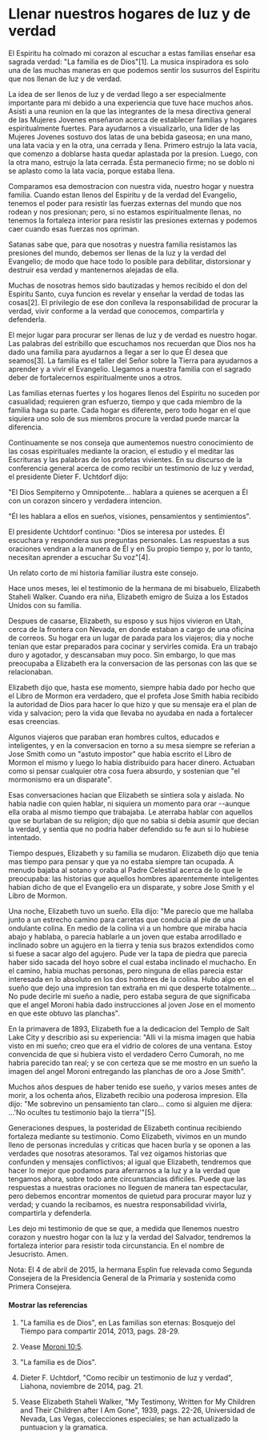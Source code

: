 # Llenar nuestros hogares de luz y de verdad

El Espiritu ha colmado mi corazon al escuchar a estas familias enseñar esa
sagrada verdad: "La familia es de Dios"[1]. La musica inspiradora es solo una
de las muchas maneras en que podemos sentir los susurros del Espiritu que nos
llenan de luz y de verdad.

La idea de ser llenos de luz y de verdad llego a ser especialmente importante
para mi debido a una experiencia que tuve hace muchos años. Asisti a una
reunion en la que las integrantes de la mesa directiva general de las Mujeres
Jovenes enseñaron acerca de establecer familias y hogares espiritualmente
fuertes. Para ayudarnos a visualizarlo, una lider de las Mujeres Jovenes
sostuvo dos latas de una bebida gaseosa; en una mano, una lata vacia y en la
otra, una cerrada y llena. Primero estrujo la lata vacia, que comenzo a
doblarse hasta quedar aplastada por la presion. Luego, con la otra mano,
estrujo la lata cerrada. Ésta permanecio firme; no se doblo ni se aplasto como
la lata vacia, porque estaba llena.

Comparamos esa demostracion con nuestra vida, nuestro hogar y nuestra familia.
Cuando estan llenos del Espiritu y de la verdad del Evangelio, tenemos el
poder para resistir las fuerzas externas del mundo que nos rodean y nos
presionan; pero, si no estamos espiritualmente llenas, no tenemos la fortaleza
interior para resistir las presiones externas y podemos caer cuando esas
fuerzas nos opriman.

Satanas sabe que, para que nosotras y nuestra familia resistamos las presiones
del mundo, debemos ser llenas de la luz y la verdad del Evangelio; de modo que
hace todo lo posible para debilitar, distorsionar y destruir esa verdad y
mantenernos alejadas de ella.

Muchas de nosotras hemos sido bautizadas y hemos recibido el don del Espiritu
Santo, cuya funcion es revelar y enseñar la verdad de todas las cosas[2]. El
privilegio de ese don conlleva la responsabilidad de procurar la verdad, vivir
conforme a la verdad que conocemos, compartirla y defenderla.

El mejor lugar para procurar ser llenas de luz y de verdad es nuestro hogar.
Las palabras del estribillo que escuchamos nos recuerdan que Dios nos ha dado
una familia para ayudarnos a llegar a ser lo que Él desea que seamos[3]. La
familia es el taller del Señor sobre la Tierra para ayudarnos a aprender y a
vivir el Evangelio. Llegamos a nuestra familia con el sagrado deber de
fortalecernos espiritualmente unos a otros.

Las familias eternas fuertes y los hogares llenos del Espiritu no suceden por
casualidad; requieren gran esfuerzo, tiempo y que cada miembro de la familia
haga su parte. Cada hogar es diferente, pero todo hogar en el que siquiera uno
solo de sus miembros procure la verdad puede marcar la diferencia.

Continuamente se nos conseja que aumentemos nuestro conocimiento de las cosas
espirituales mediante la oracion, el estudio y el meditar las Escrituras y las
palabras de los profetas vivientes. En su discurso de la conferencia general
acerca de como recibir un testimonio de luz y verdad, el presidente Dieter F.
Uchtdorf dijo:

"El Dios Sempiterno y Omnipotente... hablara a quienes se acerquen a Él con un
corazon sincero y verdadera intencion.

"Él les hablara a ellos en sueños, visiones, pensamientos y sentimientos".

El presidente Uchtdorf continuo: "Dios se interesa por ustedes. Él escuchara y
respondera sus preguntas personales. Las respuestas a sus oraciones vendran a
la manera de Él y en Su propio tiempo y, por lo tanto, necesitan aprender a
escuchar Su voz"[4].

Un relato corto de mi historia familiar ilustra este consejo.

Hace unos meses, lei el testimonio de la hermana de mi bisabuelo, Elizabeth
Staheli Walker. Cuando era niña, Elizabeth emigro de Suiza a los Estados
Unidos con su familia.

Despues de casarse, Elizabeth, su esposo y sus hijos vivieron en Utah, cerca
de la frontera con Nevada, en donde estaban a cargo de una oficina de correos.
Su hogar era un lugar de parada para los viajeros; dia y noche tenian que
estar preparados para cocinar y servirles comida. Era un trabajo duro y
agotador, y descansaban muy poco. Sin embargo, lo que mas preocupaba a
Elizabeth era la conversacion de las personas con las que se relacionaban.

Elizabeth dijo que, hasta ese momento, siempre habia dado por hecho que el
Libro de Mormon era verdadero, que el profeta Jose Smith habia recibido la
autoridad de Dios para hacer lo que hizo y que su mensaje era el plan de vida
y salvacion; pero la vida que llevaba no ayudaba en nada a fortalecer esas
creencias.

Algunos viajeros que paraban eran hombres cultos, educados e inteligentes, y
en la conversacion en torno a su mesa siempre se referian a Jose Smith como un
"astuto impostor" que habia escrito el Libro de Mormon el mismo y luego lo
habia distribuido para hacer dinero. Actuaban como si pensar cualquier otra
cosa fuera absurdo, y sostenian que "el mormonismo era un disparate".

Esas conversaciones hacian que Elizabeth se sintiera sola y aislada. No habia
nadie con quien hablar, ni siquiera un momento para orar --aunque ella oraba
al mismo tiempo que trabajaba. Le aterraba hablar con aquellos que se burlaban
de su religion; dijo que no sabia si debia asumir que decian la verdad, y
sentia que no podria haber defendido su fe aun si lo hubiese intentado.

Tiempo despues, Elizabeth y su familia se mudaron. Elizabeth dijo que tenia
mas tiempo para pensar y que ya no estaba siempre tan ocupada. A menudo bajaba
al sotano y oraba al Padre Celestial acerca de lo que le preocupaba: las
historias que aquellos hombres aparentemente inteligentes habian dicho de que
el Evangelio era un disparate, y sobre Jose Smith y el Libro de Mormon.

Una noche, Elizabeth tuvo un sueño. Ella dijo: "Me parecio que me hallaba
junto a un estrecho camino para carretas que conducia al pie de una ondulante
colina. En medio de la colina vi a un hombre que miraba hacia abajo y hablaba,
o parecia hablarle a un joven que estaba arrodillado e inclinado sobre un
agujero en la tierra y tenia sus brazos extendidos como si fuese a sacar algo
del agujero. Pude ver la tapa de piedra que parecia haber sido sacada del hoyo
sobre el cual estaba inclinado el muchacho. En el camino, habia muchas
personas, pero ninguna de ellas parecia estar interesada en lo absoluto en los
dos hombres de la colina. Hubo algo en el sueño que dejo una impresion tan
extraña en mi que desperte totalmente... No pude decirle mi sueño a nadie, pero
estaba segura de que significaba que el angel Moroni habia dado instrucciones
al joven Jose en el momento en que este obtuvo las planchas".

En la primavera de 1893, Elizabeth fue a la dedicacion del Templo de Salt Lake
City y describio asi su experiencia: "Alli vi la misma imagen que habia visto
en mi sueño; creo que era el vidrio de colores de una ventana. Estoy
convencida de que si hubiera visto el verdadero Cerro Cumorah, no me habria
parecido tan real; y se con certeza que se me mostro en un sueño la imagen del
angel Moroni entregando las planchas de oro a Jose Smith".

Muchos años despues de haber tenido ese sueño, y varios meses antes de morir,
a los ochenta años, Elizabeth recibio una poderosa impresion. Ella dijo: "Me
sobrevino un pensamiento tan claro... como si alguien me dijera: ...'No ocultes tu
testimonio bajo la tierra'"[5].

Generaciones despues, la posteridad de Elizabeth continua recibiendo fortaleza
mediante su testimonio. Como Elizabeth, vivimos en un mundo lleno de personas
incredulas y criticas que hacen burla y se oponen a las verdades que nosotras
atesoramos. Tal vez oigamos historias que confunden y mensajes conflictivos;
al igual que Elizabeth, tendremos que hacer lo mejor que podamos para
aferrarnos a la luz y a la verdad que tengamos ahora, sobre todo ante
circunstancias dificiles. Puede que las respuestas a nuestras oraciones no
lleguen de manera tan espectacular, pero debemos encontrar momentos de quietud
para procurar mayor luz y verdad; y cuando la recibamos, es nuestra
responsabilidad vivirla, compartirla y defenderla.

Les dejo mi testimonio de que se que, a medida que llenemos nuestro corazon y
nuestro hogar con la luz y la verdad del Salvador, tendremos la fortaleza
interior para resistir toda circunstancia. En el nombre de Jesucristo. Amen.

Nota: El 4 de abril de 2015, la hermana Esplin fue relevada como Segunda
Consejera de la Presidencia General de la Primaria y sostenida como Primera
Consejera.

#### Mostrar las referencias

  1.  "La familia es de Dios", en Las familias son eternas: Bosquejo del Tiempo para compartir 2014, 2013, pags. 28-29.

  2.  Vease [Moroni 10:5](https://www.lds.org/scriptures/bofm/moro/10.5?lang=spa#4).

  3.  "La familia es de Dios".

  4.  Dieter F. Uchtdorf, "Como recibir un testimonio de luz y verdad", Liahona, noviembre de 2014, pag. 21.

  5.  Vease Elizabeth Staheli Walker, "My Testimony, Written for My Children and Their Children after I Am Gone", 1939, pags. 22-26, Universidad de Nevada, Las Vegas, colecciones especiales; se han actualizado la puntuacion y la gramatica.


